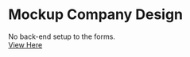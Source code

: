 # Mockup Company Design
No back-end setup to the forms. <br>
[View Here](https://jbloemker97.github.io/Mockup-Company-Design/)
